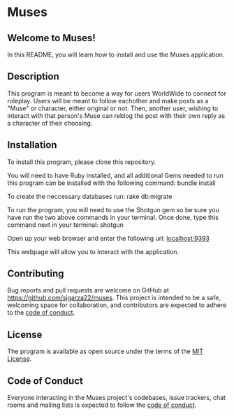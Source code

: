# Muses

## Welcome to Muses!
In this README, you will learn how to install and use the Muses application.

## Description
This program is meant to become a way for users WorldWide to connect for roleplay. Users will be meant to follow eachother and make posts as a "Muse" or character, either original or not. Then, another user, wishing to interact with that person's Muse can reblog the post with their own reply as a character of their choosing.

## Installation
To install this program, please clone this repository.

You will need to have Ruby installed, and all additional Gems needed to run this program can be installed with the following command: bundle install

To create the neccessary databases run: rake db:migrate

To run the program, you will need to use the Shotgun gem so be sure you have run the two above commands in your terminal. Once done, type this command next in your terminal: shotgun

Open up your web browser and enter the following url: [localhost:9393](localhost:9393)

This webpage will allow you to interact with the application.

## Contributing
Bug reports and pull requests are welcome on GitHub at https://github.com/sjgarza22/muses. This project is intended to be a safe, welcoming space for collaboration, and contributors are expected to adhere to the [code of conduct](https://github.com/sjgarza22/muses/blob/master/CODE_OF_CONDUCT.md).

## License
The program is available as open source under the terms of the [MIT License](https://mit-license.org/).

## Code of Conduct
Everyone interacting in the Muses project's codebases, issue trackers, chat rooms and mailing lists is expected to follow the [code of conduct](https://github.com/sjgarza22/muses/blob/master/CODE_OF_CONDUCT.md).